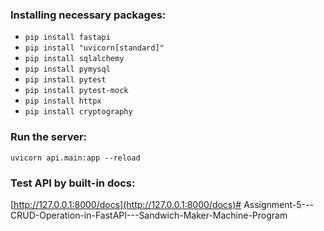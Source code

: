 ### Installing necessary packages:  
* `pip install fastapi`
* `pip install "uvicorn[standard]"`  
* `pip install sqlalchemy`  
* `pip install pymysql`
* `pip install pytest`
* `pip install pytest-mock`
* `pip install httpx`
* `pip install cryptography`
### Run the server:
`uvicorn api.main:app --reload`
### Test API by built-in docs:
[http://127.0.0.1:8000/docs](http://127.0.0.1:8000/docs)#   A s s i g n m e n t - 5 - - - C R U D - O p e r a t i o n - i n - F a s t A P I - - - S a n d w i c h - M a k e r - M a c h i n e - P r o g r a m  
 